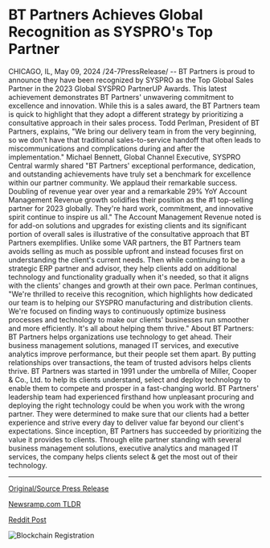 # BT Partners Achieves Global Recognition as SYSPRO's Top Partner

CHICAGO, IL, May 09, 2024 /24-7PressRelease/ -- BT Partners is proud to announce they have been recognized by SYSPRO as the Top Global Sales Partner in the 2023 Global SYSPRO PartnerUP Awards. This latest achievement demonstrates BT Partners' unwavering commitment to excellence and innovation.   While this is a sales award, the BT Partners team is quick to highlight that they adopt a different strategy by prioritizing a consultative approach in their sales process. Todd Perlman, President of BT Partners, explains, "We bring our delivery team in from the very beginning, so we don't have that traditional sales-to-service handoff that often leads to miscommunications and complications during and after the implementation."   Michael Bennett, Global Channel Executive, SYSPRO Central warmly shared "BT Partners' exceptional performance, dedication, and outstanding achievements have truly set a benchmark for excellence within our partner community. We applaud their remarkable success. Doubling of revenue year over year and a remarkable 29% YoY Account Management Revenue growth solidifies their position as the #1 top-selling partner for 2023 globally. They're hard work, commitment, and innovative spirit continue to inspire us all."  The Account Management Revenue noted is for add-on solutions and upgrades for existing clients and its significant portion of overall sales is illustrative of the consultative approach that BT Partners exemplifies. Unlike some VAR partners, the BT Partners team avoids selling as much as possible upfront and instead focuses first on understanding the client's current needs. Then while continuing to be a strategic ERP partner and advisor, they help clients add on additional technology and functionality gradually when it's needed, so that it aligns with the clients' changes and growth at their own pace.   Perlman continues, "We're thrilled to receive this recognition, which highlights how dedicated our team is to helping our SYSPRO manufacturing and distribution clients. We're focused on finding ways to continuously optimize business processes and technology to make our clients' businesses run smoother and more efficiently. It's all about helping them thrive."  About BT Partners:  BT Partners helps organizations use technology to get ahead. Their business management solutions, managed IT services, and executive analytics improve performance, but their people set them apart. By putting relationships over transactions, the team of trusted advisors helps clients thrive.  BT Partners was started in 1991 under the umbrella of Miller, Cooper & Co., Ltd. to help its clients understand, select and deploy technology to enable them to compete and prosper in a fast-changing world. BT Partners' leadership team had experienced firsthand how unpleasant procuring and deploying the right technology could be when you work with the wrong partner. They were determined to make sure that our clients had a better experience and strive every day to deliver value far beyond our client's expectations.  Since inception, BT Partners has succeeded by prioritizing the value it provides to clients. Through elite partner standing with several business management solutions, executive analytics and managed IT services, the company helps clients select & get the most out of their technology. 

---

[Original/Source Press Release](https://newlive.24-7pressrelease.com/press-release/510754/bt-partners-achieves-global-recognition-as-syspros-top-partner)
                    

[Newsramp.com TLDR](https://newsramp.com/curated-news/bt-partners-named-top-global-sales-partner-by-syspro-in-2023/2af7cdb311ec260456796b8dbdfaee5e) 

 



[Reddit Post](https://www.reddit.com/r/Business_NewsRamp/comments/1cpq82e/bt_partners_named_top_global_sales_partner_by/) 



![Blockchain Registration](https://cdn.newsramp.app/24-7PressRelease/qrcode/245/11/fernuGN1.webp)